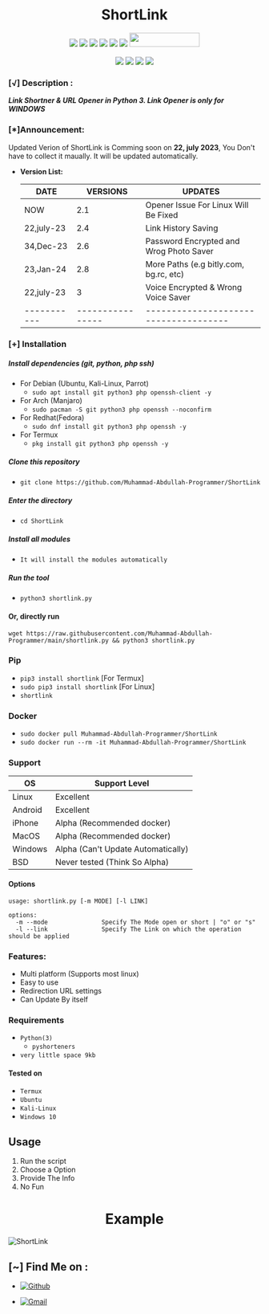 <h1 align="center"><b>ShortLink</b></h1>

<p align="center">
  <img src="https://img.shields.io/badge/Version-2.1-green?style=for-the-badge">
  <img src="https://img.shields.io/github/stars/Muhammad-Abdullah-Programmer/ShortLink?style=for-the-badge&color=orange">
  <img src="https://img.shields.io/github/forks/Muhammad-Abdullah-Programmer/ShortLink?color=cyan&style=for-the-badge&color=purple">
  <img src="https://img.shields.io/github/watchers/Muhammad-Abdullah-Programmer/ShortLink?color=cyan&style=for-the-badge&color=purple">
  <img src="https://img.shields.io/github/issues/Muhammad-Abdullah-Programmer/ShortLink?color=red&style=for-the-badge">
  <img src="https://img.shields.io/badge/LICENSE-MIT-purple?style=for-the-badge&color=blue">
  <img src="https://hits.dwyl.com/Muhammad-Abdullah-Programmer/ShortLink.svg" width="140" height="28">
<br>
<br>
  <img src="https://img.shields.io/badge/Author-M.Abdulah-purple?style=flat-square">
  <img src="https://img.shields.io/badge/Open%20Source-Yes-cyan?style=flat-square">
  <img src="https://img.shields.io/badge/Made%20in-Pakistan-green?colorA=%23ff0000&colorB=%23017e40&style=flat-square">
  <img src="https://img.shields.io/badge/Written%20In-Python-blue?style=flat-square">
</p>


### [√] Description :

***Link Shortner & URL Opener in Python 3. Link Opener is only for WINDOWS***

### [*]Announcement:

Updated Verion of ShortLink is Comming soon on **22, july 2023**, You Don't have to collect it maually. It will be updated 
automatically.

+ **Version List:**

  DATE       |    VERSIONS    |               UPDATES
  -----------|----------------|-------------------------------------
  NOW        |         2.1    | Opener Issue For Linux Will Be Fixed
  22,july-23 |         2.4    | Link History Saving
  34,Dec-23  |         2.6    | Password Encrypted and Wrog Photo Saver
  23,Jan-24  |         2.8    | More Paths (e.g bitly.com, bg.rc, etc)
  22,july-23 |         3      | Voice Encrypted & Wrong Voice Saver
  -----------|----------------|-------------------------------------



### [+] Installation

##### Install dependencies (git, python, php ssh)

 - For Debian (Ubuntu, Kali-Linux, Parrot)
    - ```sudo apt install git python3 php openssh-client -y```
 - For Arch (Manjaro)
    - ```sudo pacman -S git python3 php openssh --noconfirm```
 - For Redhat(Fedora)
    - ```sudo dnf install git python3 php openssh -y```
 - For Termux
    - ```pkg install git python3 php openssh -y```

##### Clone this repository

 - ```git clone https://github.com/Muhammad-Abdullah-Programmer/ShortLink```

##### Enter the directory
 - ```cd ShortLink```

##### Install all modules
 - ```It will install the modules automatically```

##### Run the tool
 - ```python3 shortlink.py```

#### Or, directly run
```
wget https://raw.githubusercontent.com/Muhammad-Abdullah-Programmer/main/shortlink.py && python3 shortlink.py

```

### Pip
 - `pip3 install shortlink` [For Termux]
 - `sudo pip3 install shortlink` [For Linux]
 - `shortlink`

### Docker

 - `sudo docker pull Muhammad-Abdullah-Programmer/ShortLink`
 - `sudo docker run --rm -it Muhammad-Abdullah-Programmer/ShortLink`

### Support

OS         | Support Level
-----------|--------------
Linux      | Excellent
Android    | Excellent
iPhone     | Alpha (Recommended docker)
MacOS      | Alpha (Recommended docker)
Windows    | Alpha (Can't Update Automatically)
BSD        | Never tested (Think So Alpha)

#### Options

```
usage: shortlink.py [-m MODE] [-l LINK]

options:
  -m --mode               Specify The Mode open or short | "o" or "s"
  -l --link               Specify The Link on which the operation should be applied
```

### Features:

 - Multi platform (Supports most linux)
 - Easy to use
 - Redirection URL settings
 - Can Update By itself

### Requirements

 - `Python(3)`
   - `pyshorteners`
 - `very little space 9kb`


#### Tested on

 - `Termux`
 - `Ubuntu`
 - `Kali-Linux`
 - `Windows 10`

## Usage

1. Run the script
2. Choose a Option
3. Provide The Info
4. No Fun

<h1 align="center">Example</h1>

![ShortLink](https://raw.githubusercontent.com/Muhammad-Abdullah-Programmer/ShortLink/main/files/shortlink.gif)
 

## [~] Find Me on :

- [![Github](https://img.shields.io/badge/Github-M.Abdullah-purple?style=for-the-badge&logo=github)](https://github.com/Muhammad-Abdullah-Programmer)

- [![Gmail](https://img.shields.io/badge/Gmail-M.Abdullah-green?style=for-the-badge&logo=gmail)](mailto:mabdullahprogrammer@gmail.com)
